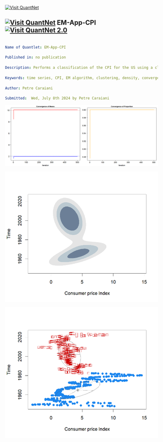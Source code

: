 [<img src="https://github.com/QuantLet/Styleguide-and-FAQ/blob/master/pictures/banner.png" width="1100" alt="Visit QuantNet">](http://quantlet.de/)

## [<img src="https://github.com/QuantLet/Styleguide-and-FAQ/blob/master/pictures/qloqo.png" alt="Visit QuantNet">](http://quantlet.de/) **EM-App-CPI** [<img src="https://github.com/QuantLet/Styleguide-and-FAQ/blob/master/pictures/QN2.png" width="60" alt="Visit QuantNet 2.0">](http://quantlet.de/)

```yaml

Name of Quantlet: EM-App-CPI

Published in: no publication

Description: Performs a classification of the CPI for the US using a clustering model based on the EM algorithm. Does a simulation for checking convergence.

Keywords: time series, CPI, EM algorithm, clustering, density, convergence

Author: Petre Caraiani

Submitted:  Wed, July 8th 2024 by Petre Caraiani

```

![Picture1](Convergence_N_500_Mu1_1Mu2_5Pro_0.3.png)

![Picture2](Density2.png)

![Picture3](classification2.png)